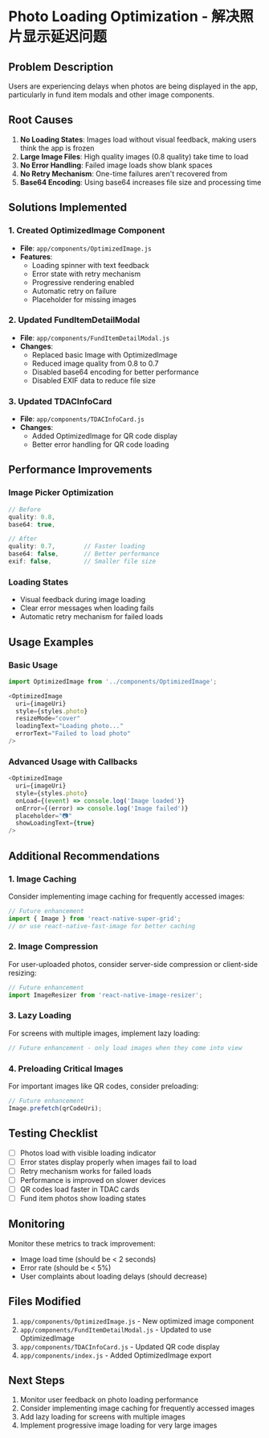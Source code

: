 # Photo Loading Optimization - 解决照片显示延迟问题

## Problem Description
Users are experiencing delays when photos are being displayed in the app, particularly in fund item modals and other image components.

## Root Causes
1. **No Loading States**: Images load without visual feedback, making users think the app is frozen
2. **Large Image Files**: High quality images (0.8 quality) take time to load
3. **No Error Handling**: Failed image loads show blank spaces
4. **No Retry Mechanism**: One-time failures aren't recovered from
5. **Base64 Encoding**: Using base64 increases file size and processing time

## Solutions Implemented

### 1. Created OptimizedImage Component
- **File**: `app/components/OptimizedImage.js`
- **Features**:
  - Loading spinner with text feedback
  - Error state with retry mechanism
  - Progressive rendering enabled
  - Automatic retry on failure
  - Placeholder for missing images

### 2. Updated FundItemDetailModal
- **File**: `app/components/FundItemDetailModal.js`
- **Changes**:
  - Replaced basic Image with OptimizedImage
  - Reduced image quality from 0.8 to 0.7
  - Disabled base64 encoding for better performance
  - Disabled EXIF data to reduce file size

### 3. Updated TDACInfoCard
- **File**: `app/components/TDACInfoCard.js`
- **Changes**:
  - Added OptimizedImage for QR code display
  - Better error handling for QR code loading

## Performance Improvements

### Image Picker Optimization
```javascript
// Before
quality: 0.8,
base64: true,

// After  
quality: 0.7,        // Faster loading
base64: false,       // Better performance
exif: false,         // Smaller file size
```

### Loading States
- Visual feedback during image loading
- Clear error messages when loading fails
- Automatic retry mechanism for failed loads

## Usage Examples

### Basic Usage
```javascript
import OptimizedImage from '../components/OptimizedImage';

<OptimizedImage
  uri={imageUri}
  style={styles.photo}
  resizeMode="cover"
  loadingText="Loading photo..."
  errorText="Failed to load photo"
/>
```

### Advanced Usage with Callbacks
```javascript
<OptimizedImage
  uri={imageUri}
  style={styles.photo}
  onLoad={(event) => console.log('Image loaded')}
  onError={(error) => console.log('Image failed')}
  placeholder="📷"
  showLoadingText={true}
/>
```

## Additional Recommendations

### 1. Image Caching
Consider implementing image caching for frequently accessed images:
```javascript
// Future enhancement
import { Image } from 'react-native-super-grid';
// or use react-native-fast-image for better caching
```

### 2. Image Compression
For user-uploaded photos, consider server-side compression or client-side resizing:
```javascript
// Future enhancement
import ImageResizer from 'react-native-image-resizer';
```

### 3. Lazy Loading
For screens with multiple images, implement lazy loading:
```javascript
// Future enhancement - only load images when they come into view
```

### 4. Preloading Critical Images
For important images like QR codes, consider preloading:
```javascript
// Future enhancement
Image.prefetch(qrCodeUri);
```

## Testing Checklist

- [ ] Photos load with visible loading indicator
- [ ] Error states display properly when images fail to load
- [ ] Retry mechanism works for failed loads
- [ ] Performance is improved on slower devices
- [ ] QR codes load faster in TDAC cards
- [ ] Fund item photos show loading states

## Monitoring

Monitor these metrics to track improvement:
- Image load time (should be < 2 seconds)
- Error rate (should be < 5%)
- User complaints about loading delays (should decrease)

## Files Modified

1. `app/components/OptimizedImage.js` - New optimized image component
2. `app/components/FundItemDetailModal.js` - Updated to use OptimizedImage
3. `app/components/TDACInfoCard.js` - Updated QR code display
4. `app/components/index.js` - Added OptimizedImage export

## Next Steps

1. Monitor user feedback on photo loading performance
2. Consider implementing image caching for frequently accessed images
3. Add lazy loading for screens with multiple images
4. Implement progressive image loading for very large images